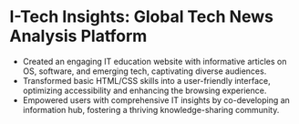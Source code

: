 # I-Tech Insights: Global Tech News Analysis Platform
- Created an engaging IT education website with informative articles on OS, software, and emerging tech, captivating diverse audiences.
- Transformed basic HTML/CSS skills into a user-friendly interface, optimizing accessibility and enhancing the browsing experience.
- Empowered users with comprehensive IT insights by co-developing an information hub, fostering a thriving knowledge-sharing community.
